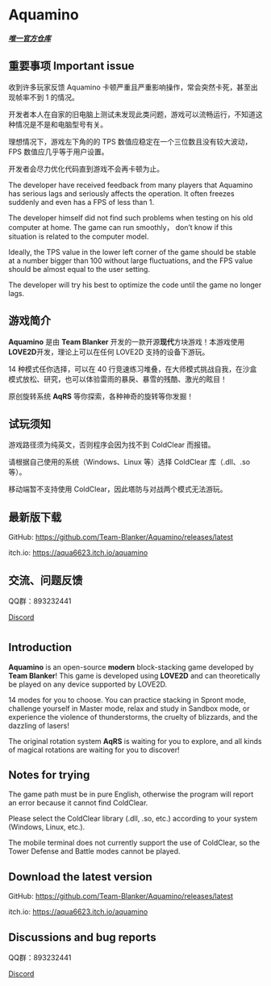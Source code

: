 # Aquamino

***[唯一官方仓库](https://github.com/Team-Blanker/Aquamino)***

## 重要事项 Important issue

收到许多玩家反馈 Aquamino 卡顿严重且严重影响操作，常会突然卡死，甚至出现帧率不到 1 的情况。

开发者本人在自家的旧电脑上测试未发现此类问题，游戏可以流畅运行，不知道这种情况是不是和电脑型号有关。

理想情况下，游戏左下角的的 TPS 数值应稳定在一个三位数且没有较大波动，FPS 数值应几乎等于用户设置。

开发者会尽力优化代码直到游戏不会再卡顿为止。

The developer have received feedback from many players that Aquamino has serious lags and seriously affects the operation. It often freezes suddenly and even has a FPS of less than 1.

The developer himself did not find such problems when testing on his old computer at home. The game can run smoothly， don’t know if this situation is related to the computer model.

Ideally, the TPS value in the lower left corner of the game should be stable at a number bigger than 100 without large fluctuations, and the FPS value should be almost equal to the user setting.

The developer will try his best to optimize the code until the game no longer lags.

## 游戏简介

**Aquamino** 是由 **Team Blanker** 开发的一款开源**现代**方块游戏！本游戏使用**LOVE2D**开发，理论上可以在任何 LOVE2D 支持的设备下游玩。

14 种模式任你选择，可以在 40 行竞速练习堆叠，在大师模式挑战自我，在沙盒模式放松、研究，也可以体验雷雨的暴戾、暴雪的残酷、激光的眩目！

原创旋转系统 **AqRS** 等你探索，各种神奇的旋转等你发掘！

## 试玩须知

游戏路径须为纯英文，否则程序会因为找不到 ColdClear 而报错。

请根据自己使用的系统（Windows、Linux 等）选择 ColdClear 库（.dll、.so 等）。

移动端暂不支持使用 ColdClear，因此塔防与对战两个模式无法游玩。

## 最新版下载

GitHub: https://github.com/Team-Blanker/Aquamino/releases/latest

itch.io: https://aqua6623.itch.io/aquamino

## 交流、问题反馈

QQ群：893232441

[Discord](https://discord.gg/zc9HJhKWgz)

#

## Introduction

**Aquamino** is an open-source **modern** block-stacking game developed by **Team Blanker**! This game is developed using **LOVE2D** and can theoretically be played on any device supported by LOVE2D.

14 modes for you to choose. You can practice stacking in Spront mode, challenge yourself in Master mode, relax and study in Sandbox mode, or experience the violence of thunderstorms, the cruelty of blizzards, and the dazzling of lasers!

The original rotation system **AqRS** is waiting for you to explore, and all kinds of magical rotations are waiting for you to discover!

## Notes for trying

The game path must be in pure English, otherwise the program will report an error because it cannot find ColdClear.

Please select the ColdClear library (.dll, .so, etc.) according to your system (Windows, Linux, etc.).

The mobile terminal does not currently support the use of ColdClear, so the Tower Defense and Battle modes cannot be played.

## Download the latest version

GitHub: https://github.com/Team-Blanker/Aquamino/releases/latest

itch.io: https://aqua6623.itch.io/aquamino

## Discussions and bug reports

QQ群：893232441

[Discord](https://discord.gg/zc9HJhKWgz)
